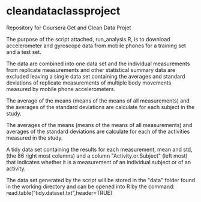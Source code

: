 # cleandataclassproject
Repository for Coursera Get and Clean Data Projet

The purpose of the script attached, run_analysis.R, is to download accelerometer and gyroscope data from mobile phones for a training set and a test set.

The data are combined into one data set and the individual measurements from replicate measurements and other statistical summary data are excluded leaving a single data set containing the averages and standard deviations of replicate measurements of multiple body movements measured by mobile phone accelerometers.

The average of the means (means of the means of all measurements) and the averages of the standard deviations are calculate for each subject in the study.

The averages of the means (means of the means of all measurements) and averages of the standard deviations are calculate for each of the activities measured in the study.

A tidy data set containing the results for each measurement, mean and std, (the 86 right most columns) and a column "Activity.or.Subject" (left most) that indicates whether it is a measurement of an individual subject or of an activity.

The data set generated by the script will be stored in the "data" folder found in the working directory and can be opened into R by the command: read.table("tidy.dataset.txt",header=TRUE)
